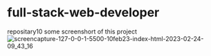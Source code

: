 # full-stack-web-developer
repositary10
some screenshort of this project
![screencapture-127-0-0-1-5500-10feb23-index-html-2023-02-24-09_43_16](https://user-images.githubusercontent.com/124686068/221090868-5a56cc42-8c9b-4924-9ca7-d79876e5cc15.png)
